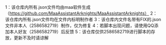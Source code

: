 1：该仓库内所有.json文件均由maa软件生成（https://github.com/MaaAssistantArknights/MaaAssistantArknights）
2：该仓库内所有.json文件均在文件内标明制作者
3：该仓库内文件名带有FIX的.json文件非本人（2586582719）制作，仅为修复
4：若脚本出现问题，请使用QQ添加本人好友（2586582719）后反馈
5：该仓库仅供2586582719进行脚本的存放，更新不及时请谅解